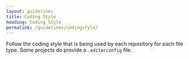 ```yaml
---
layout: guidelines
title: Coding Style
heading: Coding Style
permalink: /guidelines/codingstyle/
---
```


Follow the coding style that is being used by each repository for each
file type. Some projects do provide a `.editorconfig` file.

